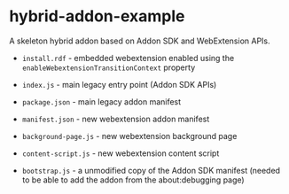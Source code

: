 # hybrid-addon-example

A skeleton hybrid addon based on Addon SDK and WebExtension APIs.

- ```install.rdf``` - embedded webextension enabled using the ```enableWebextensionTransitionContext``` property
- ```index.js``` - main legacy entry point (Addon SDK APIs)
- ```package.json``` - main legacy addon manifest
- ```manifest.json``` - new webextension addon manifest
- ```background-page.js``` - new webextension background page
- ```content-script.js``` - new webextension content script

- ```bootstrap.js``` - a unmodified copy of the Addon SDK manifest (needed to be able to add the addon from the about:debugging page)
